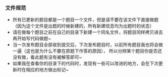 ### 文件规范
+ 所有已更新的题目都是一个题目一个文件，但是请不要在该文件下直接做题
（因为这个文件是出题的时候新建的，所有新建信息均为出题时的状态）
+ 请在做每个题目之前在自己的目录下新建一个同名文件，将题目同样拷贝进去再开始写代码做题~
+ 当一次发布题目全部收到提交后，下次发布题目时，以前所有题目我也将会做一遍（这也是为什么不要在原题下作答的原因），
所以分辨某个题目你是否还没有做，看此题有没有被解答即可~
+ 如果我在查看你的目录下的代码时，发现有一些可以改进的地方，会在下次更新时在相应的地方做出标记~

### 